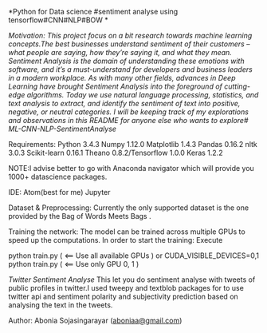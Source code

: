 *Python for Data science #sentiment analyse using tensorflow#CNN#NLP#BOW *

*Motivation: 
This project focus on a bit research towards machine learning concepts.The best businesses understand sentiment of their customers – what people are saying, how they’re saying it, and what they mean. Sentiment Analysis is the domain of understanding these emotions with software, and it’s a must-understand for developers and business leaders in a modern workplace. As with many other fields, advances in Deep Learning have brought Sentiment Analysis into the foreground of cutting-edge algorithms. Today we use natural language processing, statistics, and text analysis to extract, and identify the sentiment of text into positive, negative, or neutral categories.
I will be keeping track of my explorations and observations in this README for anyone else who wants to explore# ML-CNN-NLP-SentimentAnalyse*


Requirements:
Python 3.4.3
Numpy 1.12.0
Matplotlib 1.4.3
Pandas 0.16.2
nltk 3.0.3
Scikit-learn 0.16.1
Theano 0.8.2/Tensorflow 1.0.0
Keras 1.2.2

NOTE:I advise better to go with Anaconda navigator which will provide you 1000+ datascience packages.

IDE:
Atom(best for me)
Jupyter

Dataset & Preprocessing:
Currently the only supported dataset is the one provided by the Bag of Words Meets Bags .

Training the network:
The model can be trained across multiple GPUs to speed up the computations. In order to start the training:
Execute

python train.py ( <== Use all available GPUs )
or
CUDA_VISIBLE_DEVICES=0,1 python train.py ( <== Use only GPU 0, 1 )


*Twitter Sentiment Analyse*
This let you do sentiment analyse with tweets of public profiles in twitter.I used tweepy and textblob packages for to use twitter api and sentiment polarity and subjectivity prediction based on analysing the text in the tweets.

Author:
Abonia Sojasingarayar (aboniaa@gmail.com)

